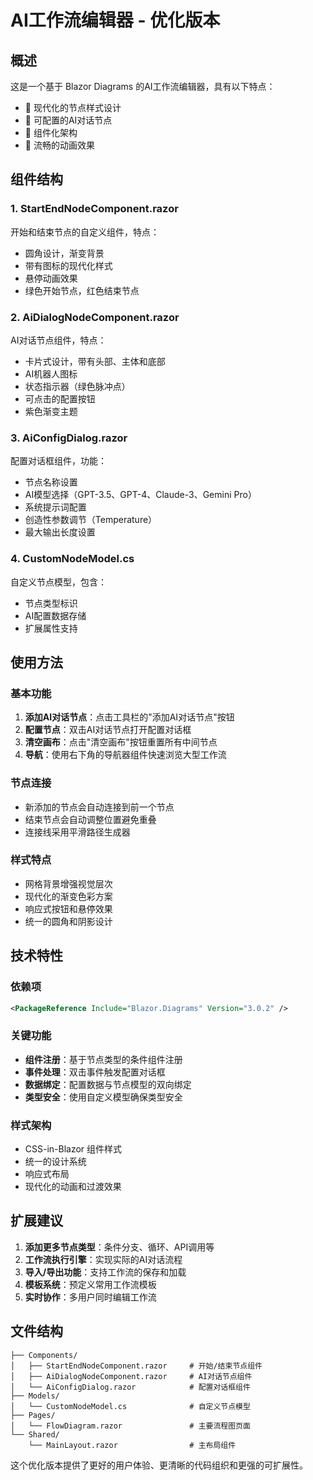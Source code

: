 # AI工作流编辑器 - 优化版本

## 概述

这是一个基于 Blazor Diagrams 的AI工作流编辑器，具有以下特点：

- 🎨 现代化的节点样式设计
- 🔧 可配置的AI对话节点
- 🚀 组件化架构
- 💫 流畅的动画效果

## 组件结构

### 1. StartEndNodeComponent.razor
开始和结束节点的自定义组件，特点：
- 圆角设计，渐变背景
- 带有图标的现代化样式
- 悬停动画效果
- 绿色开始节点，红色结束节点

### 2. AiDialogNodeComponent.razor
AI对话节点组件，特点：
- 卡片式设计，带有头部、主体和底部
- AI机器人图标
- 状态指示器（绿色脉冲点）
- 可点击的配置按钮
- 紫色渐变主题

### 3. AiConfigDialog.razor
配置对话框组件，功能：
- 节点名称设置
- AI模型选择（GPT-3.5、GPT-4、Claude-3、Gemini Pro）
- 系统提示词配置
- 创造性参数调节（Temperature）
- 最大输出长度设置

### 4. CustomNodeModel.cs
自定义节点模型，包含：
- 节点类型标识
- AI配置数据存储
- 扩展属性支持

## 使用方法

### 基本功能
1. **添加AI对话节点**：点击工具栏的"添加AI对话节点"按钮
2. **配置节点**：双击AI对话节点打开配置对话框
3. **清空画布**：点击"清空画布"按钮重置所有中间节点
4. **导航**：使用右下角的导航器组件快速浏览大型工作流

### 节点连接
- 新添加的节点会自动连接到前一个节点
- 结束节点会自动调整位置避免重叠
- 连接线采用平滑路径生成器

### 样式特点
- 网格背景增强视觉层次
- 现代化的渐变色彩方案
- 响应式按钮和悬停效果
- 统一的圆角和阴影设计

## 技术特性

### 依赖项
```xml
<PackageReference Include="Blazor.Diagrams" Version="3.0.2" />
```

### 关键功能
- **组件注册**：基于节点类型的条件组件注册
- **事件处理**：双击事件触发配置对话框
- **数据绑定**：配置数据与节点模型的双向绑定
- **类型安全**：使用自定义模型确保类型安全

### 样式架构
- CSS-in-Blazor 组件样式
- 统一的设计系统
- 响应式布局
- 现代化的动画和过渡效果

## 扩展建议

1. **添加更多节点类型**：条件分支、循环、API调用等
2. **工作流执行引擎**：实现实际的AI对话流程
3. **导入/导出功能**：支持工作流的保存和加载
4. **模板系统**：预定义常用工作流模板
5. **实时协作**：多用户同时编辑工作流

## 文件结构
```
├── Components/
│   ├── StartEndNodeComponent.razor     # 开始/结束节点组件
│   ├── AiDialogNodeComponent.razor     # AI对话节点组件
│   └── AiConfigDialog.razor            # 配置对话框组件
├── Models/
│   └── CustomNodeModel.cs              # 自定义节点模型
├── Pages/
│   └── FlowDiagram.razor               # 主要流程图页面
└── Shared/
    └── MainLayout.razor                # 主布局组件
```

这个优化版本提供了更好的用户体验、更清晰的代码组织和更强的可扩展性。